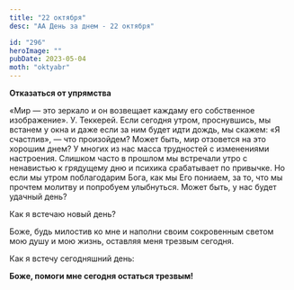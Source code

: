 ```yaml
---
title: "22 октября"
desc: "АА День за днем - 22 октября"

id: "296"
heroImage: ""
pubDate: 2023-05-04
moth: "oktyabr"
---
```


**Отказаться от упрямства**

«Мир — это зеркало и он возвещает каждаму его собственное изображение». У.
Теккерей. Если сегодня утром, проснувшись, мы встанем у окна и даже если за
ним будет идти дождь, мы скажем: «Я счастлив», — что произойдем? Может быть,
мир отзовется на это хорошим днем? У многих из нас масса трудностей с
изменениями настроения. Слишком часто в прошлом мы встречали утро с ненавистью
к грядущему дню и психика срабатывает по привычке. Но если мы утром
поблагодарим Бога, как мы Его пониаем, за то, что мы прочтем молитву и
попробуем улыбнуться. Может быть, у нас будет удачный день?

Как я встечаю новый день?

Боже, будь милостив ко мне и наполни своим сокровенным светом мою душу и мою
жизнь, оставляя меня трезвым сегодня.

Как я встечу сегодняшний день:

**Боже, помоги мне сегодня остаться трезвым!**
